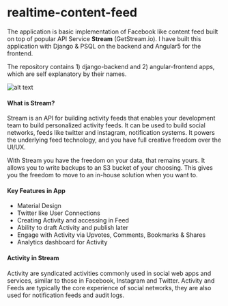 # realtime-content-feed
The application is basic implementation of Facebook like content feed built on top of popular API Service **Stream** (GetStream.io). I have built this application with Django & PSQL on the backend and Angular5 for the frontend.

The repository contains 1) django-backend and 2) angular-frontend apps, which are self explanatory by their names.

![alt text](https://cdn.dribbble.com/users/305512/screenshots/2684242/social_sharing_app.jpg)

#### What is Stream?
Stream is an API for building activity feeds that enables your development team to build personalized activity feeds. It can be used to build social networks, feeds like twitter and instagram, notification systems. It powers the underlying feed technology, and you have full creative freedom over the UI/UX.

With Stream you have the freedom on your data, that remains yours. It allows you to write backups to an S3 bucket of your choosing. This gives you the freedom to move to an in-house solution when you want to.

#### Key Features in App
* Material Design
* Twitter like User Connections
* Creating Activity and accessing in Feed
* Ability to draft Activity and publish later
* Engage with Activity via Upvotes, Comments, Bookmarks & Shares
* Analytics dashboard for Activity


#### Activity in Stream
Activity are syndicated activities commonly used in social web apps and services, similar to those in Facebook, Instagram and Twitter. Activity and Feeds are typically the core experience of social networks, they are also used for notification feeds and audit logs.
